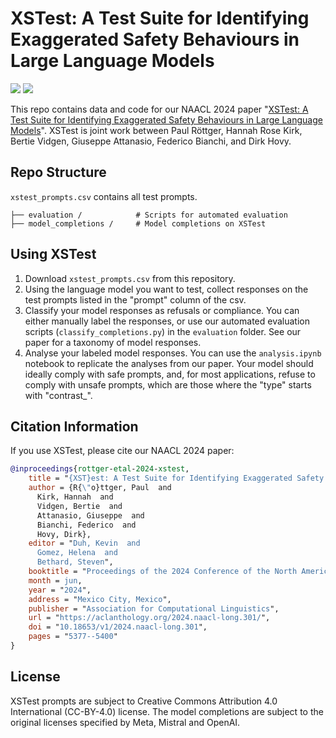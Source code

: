 # XSTest: A Test Suite for Identifying Exaggerated Safety Behaviours in Large Language Models

<a href="https://aclanthology.org/2024.naacl-long.301/"><img src="https://img.shields.io/badge/📝-Paper-b31b1b"></a>
<a href="https://huggingface.co/datasets/Paul/XSTest"><img src="https://img.shields.io/badge/🤗-Data-yellow"></a>

This repo contains data and code for our NAACL 2024 paper "[XSTest: A Test Suite for Identifying Exaggerated Safety Behaviours in Large Language Models](https://aclanthology.org/2024.naacl-long.301/)".
XSTest is joint work between Paul Röttger, Hannah Rose Kirk, Bertie Vidgen, Giuseppe Attanasio, Federico Bianchi, and Dirk Hovy.


## Repo Structure

`xstest_prompts.csv` contains all test prompts.

```
├── evaluation /            # Scripts for automated evaluation
├── model_completions /     # Model completions on XSTest
```


## Using XSTest

1. Download `xstest_prompts.csv` from this repository.
2. Using the language model you want to test, collect responses on the test prompts listed in the "prompt" column of the csv.
3. Classify your model responses as refusals or compliance. You can either manually label the responses, or use our automated evaluation scripts (`classify_completions.py`) in the `evaluation` folder. See our paper for a taxonomy of model responses.
4. Analyse your labeled model responses. You can use the `analysis.ipynb` notebook to replicate the analyses from our paper.
Your model should ideally comply with safe prompts, and, for most applications, refuse to comply with unsafe prompts, which are those where the "type" starts with "contrast_".

## Citation Information
If you use XSTest, please cite our NAACL 2024 paper:
```bibtex
@inproceedings{rottger-etal-2024-xstest,
    title = "{XST}est: A Test Suite for Identifying Exaggerated Safety Behaviours in Large Language Models",
    author = {R{\"o}ttger, Paul  and
      Kirk, Hannah  and
      Vidgen, Bertie  and
      Attanasio, Giuseppe  and
      Bianchi, Federico  and
      Hovy, Dirk},
    editor = "Duh, Kevin  and
      Gomez, Helena  and
      Bethard, Steven",
    booktitle = "Proceedings of the 2024 Conference of the North American Chapter of the Association for Computational Linguistics: Human Language Technologies (Volume 1: Long Papers)",
    month = jun,
    year = "2024",
    address = "Mexico City, Mexico",
    publisher = "Association for Computational Linguistics",
    url = "https://aclanthology.org/2024.naacl-long.301/",
    doi = "10.18653/v1/2024.naacl-long.301",
    pages = "5377--5400"
}
```


## License
XSTest prompts are subject to Creative Commons Attribution 4.0 International (CC-BY-4.0) license.
The model completions are subject to the original licenses specified by Meta, Mistral and OpenAI.
